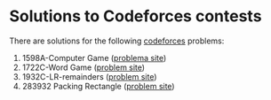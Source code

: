 # Solutions to Codeforces contests
There are solutions for the following [codeforces](https://codeforces.com/) problems:

1. 1598A-Computer Game ([problema site](https://codeforces.com/problemset/problem/1598/A))
2. 1722C-Word Game ([problem site](https://codeforces.com/problemset/problem/1722/C))
3. 1932C-LR-remainders ([problem site](https://codeforces.com/problemset/problem/1932/C))
4. 283932 Packing Rectangle ([problem site](https://codeforces.com/edu/course/2/lesson/6/2/practice/contest/283932/problem/A))
